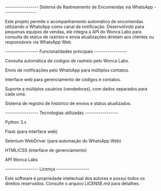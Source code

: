 ----------------- Sistema de Rastreamento de Encomendas via WhatsApp -----------------
                                                                     

Este projeto permite o acompanhamento automático de encomendas utilizando o WhatsApp como canal de notificação. Desenvolvido para pequenas equipes de vendas, ele integra a API do Wonca Labs para consulta de status de rastreio e envia atualizações diretam aos clientes ou responsáveis via WhatsApp Web.

----------------- Funcionalidades principais -----------------

Consulta automática de códigos de rastreio pelo Wonca Labs.

Envio de notificações pelo WhatsApp para múltiplos contatos.

Interface web para gerenciamento de códigos e contatos.

Suporte a múltiplos usuários (vendedoras), com dados separados para cada uma.

Sistema de registro de histórico de envios e status atualizados.

----------------- Tecnologias utilizadas -----------------

Python 3.x

Flask (para interface web)

Selenium WebDriver (para automação do WhatsApp Web)

HTML/CSS (interface de gerenciamento)

API Wonca Labs

----------------- Licença -----------------

Este software é propriedade intelectual dos autores e possui todos os direitos reservados. Consulte o arquivo LICENSE.md para detalhes.
